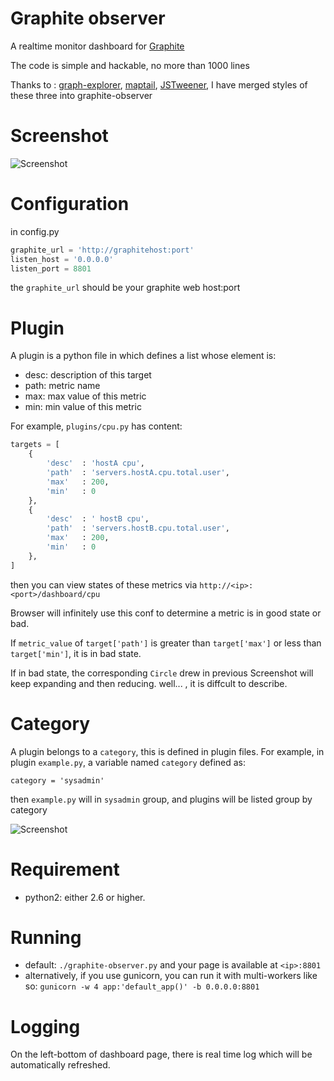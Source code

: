 # Graphite observer

A realtime monitor dashboard for
[Graphite](https://github.com/graphite-project/graphite-web)

The code is simple and hackable, no more than 1000 lines

Thanks to : [graph-explorer](https://github.com/vimeo/graph-explorer), [maptail](https://github.com/stagas/maptail), [JSTweener](http://coderepos.org/share/wiki/JSTweener), I have merged styles of these three into graphite-observer

# Screenshot

![Screenshot](https://raw.github.com/huoxy/graphite-observer/master/static/image/dashboardScreenshot.png)

# Configuration

in config.py

```python
graphite_url = 'http://graphitehost:port'
listen_host = '0.0.0.0'
listen_port = 8801
```

the `graphite_url` should be your graphite web host:port

# Plugin

A plugin is a python file in which defines a list whose element is:
* desc: description of this target
* path: metric name
* max: max value of this metric
* min: min value of this metric

For example, `plugins/cpu.py` has content:
```python
targets = [
    {  
        'desc'  : 'hostA cpu',
        'path'  : 'servers.hostA.cpu.total.user',
        'max'   : 200,
        'min'   : 0
    }, 
    {
        'desc'  : ' hostB cpu',
        'path'  : 'servers.hostB.cpu.total.user',
        'max'   : 200,
        'min'   : 0
    },
]
```

then you can view states of these metrics via `http://<ip>:<port>/dashboard/cpu`

Browser will infinitely use this conf to determine a metric is in good state or bad.

If `metric_value` of `target['path']` is greater than `target['max']` or less than `target['min']`, it is in bad state.

If in bad state, the corresponding `Circle` drew in previous Screenshot will keep expanding and then reducing. well... , it is diffcult to describe.

# Category
A plugin belongs to a `category`, this is defined in plugin files.
For example, in plugin `example.py`, a variable named `category` defined as:
```
category = 'sysadmin'
```

then `example.py` will in `sysadmin` group, and plugins will be listed group by category

![Screenshot](https://raw.github.com/huoxy/graphite-observer/master/static/image/indexScreenshot.png)

# Requirement
* python2: either 2.6 or higher.

# Running
* default: `./graphite-observer.py` and your page is available at `<ip>:8801`
* alternatively, if you use gunicorn, you can run it with multi-workers like so: `gunicorn -w 4 app:'default_app()' -b 0.0.0.0:8801`

# Logging

On the left-bottom of dashboard page, there is real time log which will be automatically refreshed.
